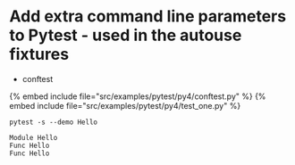 # Add extra command line parameters to Pytest - used in the autouse fixtures

* conftest


{% embed include file="src/examples/pytest/py4/conftest.py" %}
{% embed include file="src/examples/pytest/py4/test_one.py" %}

```
pytest -s --demo Hello

Module Hello
Func Hello
Func Hello
```


